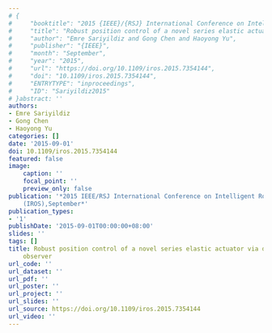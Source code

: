 ```yaml
---
# {
#     "booktitle": "2015 {IEEE}/{RSJ} International Conference on Intelligent Robots and Systems ({IROS})",
#     "title": "Robust position control of a novel series elastic actuator via disturbance observer",
#     "author": "Emre Sariyildiz and Gong Chen and Haoyong Yu",
#     "publisher": "{IEEE}",
#     "month": "September",
#     "year": "2015",
#     "url": "https://doi.org/10.1109/iros.2015.7354144",
#     "doi": "10.1109/iros.2015.7354144",
#     "ENTRYTYPE": "inproceedings",
#     "ID": "Sariyildiz2015"
# }abstract: ''
authors:
- Emre Sariyildiz
- Gong Chen
- Haoyong Yu
categories: []
date: '2015-09-01'
doi: 10.1109/iros.2015.7354144
featured: false
image:
    caption: ''
    focal_point: ''
    preview_only: false
publication: '*2015 IEEE/RSJ International Conference on Intelligent Robots and Systems
    (IROS),September*'
publication_types:
- '1'
publishDate: '2015-09-01T00:00:00+08:00'
slides: ''
tags: []
title: Robust position control of a novel series elastic actuator via disturbance
    observer
url_code: ''
url_dataset: ''
url_pdf: ''
url_poster: ''
url_project: ''
url_slides: ''
url_source: https://doi.org/10.1109/iros.2015.7354144
url_video: ''
---
```

